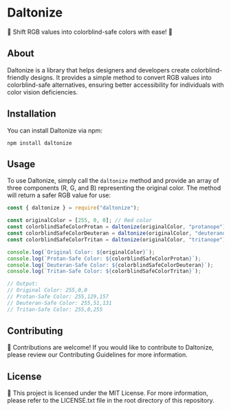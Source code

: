 # Daltonize

🌈 Shift RGB values into colorblind-safe colors with ease! 🎨

## About

Daltonize is a library that helps designers and developers create colorblind-friendly designs. It provides a simple method to convert RGB values into colorblind-safe alternatives, ensuring better accessibility for individuals with color vision deficiencies.

## Installation

You can install Daltonize via npm:

```shell
npm install daltonize
```

## Usage
To use Daltonize, simply call the `daltonize` method and provide an array of three components (R, G, and B) representing the original color. The method will return a safer RGB value for use:

```javascript
const { daltonize } = require("daltonize");

const originalColor = [255, 0, 0]; // Red color
const colorblindSafeColorProtan = daltonize(originalColor, "protanope");
const colorblindSafeColorDeuteran = daltonize(originalColor, "deuteranope");
const colorblindSafeColorTritan = daltonize(originalColor, "tritanope");

console.log(`Original Color: ${originalColor}`);
console.log(`Protan-Safe Color: ${colorblindSafeColorProtan}`);
console.log(`Deuteran-Safe Color: ${colorblindSafeColorDeuteran}`);
console.log(`Tritan-Safe Color: ${colorblindSafeColorTritan}`);

// Output:
// Original Color: 255,0,0
// Protan-Safe Color: 255,129,157
// Deuteran-Safe Color: 255,51,131
// Tritan-Safe Color: 255,0,255
```

## Contributing
🤝 Contributions are welcome! If you would like to contribute to Daltonize, please review our Contributing Guidelines for more information.

## License
📄 This project is licensed under the MIT License. For more information, please refer to the LICENSE.txt file in the root directory of this repository.